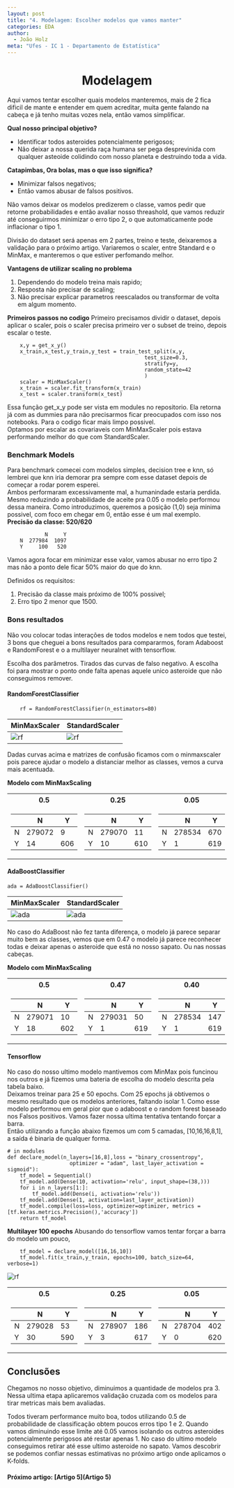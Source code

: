 ```yaml
---
layout: post
title: "4. Modelagem: Escolher modelos que vamos manter"
categories: EDA
author:
  - João Holz
meta: "Ufes - IC 1 - Departamento de Estatística"
---
```


<h1 style="text-align: center;">Modelagem</h1>

Aqui vamos tentar escolher quais modelos manteremos, mais de 2 fica dificil de mante e entender em quem acreditar, muita gente falando na cabeça e já tenho muitas vozes nela, então vamos simplificar.

**Qual nosso principal objetivo?**

- Identificar todos asteroides potencialmente perigosos;
- Não deixar a nossa querida raça humana ser pega desprevinida com qualquer asteoide colidindo com nosso planeta e destruindo toda a vida.

**Catapimbas, Ora bolas, mas o que isso significa?**

- Minimizar falsos negativos;
- Então vamos abusar de falsos positivos.

Não vamos deixar os modelos predizerem o classe, vamos pedir que retorne probabilidades e então avaliar nosso threashold, que vamos reduzir até conseguirmos minimizar o erro tipo 2, o que automaticamente pode inflacionar o tipo 1.

Divisão do dataset será apenas em 2 partes, treino e teste, deixaremos a validação para o próximo artigo. Variaremos o scaler, entre Standard e o MinMax, e manteremos o que estiver perfomando melhor.

**Vantagens de utilizar scaling no problema**

1. Dependendo do modelo treina mais rapido;
2. Resposta não precisar de scaling;
3. Não precisar explicar parametros reescalados ou transformar de volta em algum momento.

**Primeiros passos no codigo**
Primeiro precisamos dividir o dataset, depois aplicar o scaler, pois o scaler precisa primeiro ver o subset de treino, depois escalar o teste.

        x,y = get_x_y()
        x_train,x_test,y_train,y_test = train_test_split(x,y,
                                                test_size=0.3,
                                                stratify=y,
                                                random_state=42
                                                )
        scaler = MinMaxScaler()
        x_train = scaler.fit_transform(x_train)
        x_test = scaler.transform(x_test)

Essa função get_x_y pode ser vista em modules no repositorio. Ela retorna já com as dummies para não precisarmos ficar preocupados com isso nos notebooks. Para o codigo ficar mais limpo possivel.  
Optamos por escalar as covariaveis com MinMaxScaler pois estava performando melhor do que com StandardScaler.

### Benchmark Models

Para benchmark comecei com modelos simples, decision tree e knn, só lembrei que knn iria demorar pra sempre com esse dataset depois de começar a rodar porem esperei.  
Ambos performaram excessivamente mal, a humanindade estaria perdida.  
Mesmo reduzindo a probabilidade de aceite pra 0.05 o modelo performou dessa maneira. Como introduzimos, queremos a posição (1,0) seja minima possivel, com foco em chegar em 0, então esse é um mal exemplo.  
**Precisão da classe: 520/620**

                N     Y
        N  277984  1097
        Y     100   520

Vamos agora focar em minimizar esse valor, vamos abusar no erro tipo 2 mas não a ponto dele ficar 50% maior do que do knn.

Definidos os requisitos:

1. Precisão da classe mais próximo de 100% possivel;
2. Erro tipo 2 menor que 1500.

### Bons resultados

Não vou colocar todas interações de todos modelos e nem todos que testei, 3 bons que cheguei a bons resultados para compararmos, foram Adaboost e RandomForest e o a multilayer neuralnet with tensorflow.

Escolha dos parâmetros. Tirados das curvas de falso negativo. A escolha foi para mostrar o ponto onde falta apenas aquele unico asteroide que não conseguimos remover.

#### RandomForestClassifier

        rf = RandomForestClassifier(n_estimators=80)

| MinMaxScaler                | StandardScaler             |
| --------------------------- | -------------------------- |
| ![rf](images/rf_minmax.png) | ![rf](images/rf_stand.png) |

Dadas curvas acima e matrizes de confusão ficamos com o minmaxscaler pois parece ajudar o modelo a distanciar melhor as classes, vemos a curva mais acentuada.

**Modelo com MinMaxScaling**

<table>
<tr><th> 0.5 </th><th> 0.25  </th><th> 0.05 </th></tr>
<tr><td>

|     | N      | Y   |
| --- | ------ | --- |
| N   | 279072 | 9   |
| Y   | 14     | 606 |

</td><td>

|     | N      | Y   |
| --- | ------ | --- |
| N   | 279070 | 11  |
| Y   | 10     | 610 |

</td><td>

|     | N      | Y   |
| --- | ------ | --- |
| N   | 278534 | 670 |
| Y   | 1      | 619 |

</td></tr> </table>

#### AdaBoostClassifier

    ada = AdaBoostClassifier()

| MinMaxScaler                  | StandardScaler               |
| ----------------------------- | ---------------------------- |
| ![ada](images/ada_minmax.png) | ![ada](images/ada_stand.png) |

No caso do AdaBoost não fez tanta diferença, o modelo já parece separar muito bem as classes, vemos que em 0.47 o modelo já parece reconhecer todas e deixar apenas o asteroide que está no nosso sapato. Ou nas nossas cabeças.

**Modelo com MinMaxScaling**

<table>
<tr><th> 0.5 </th><th> 0.47  </th><th> 0.40 </th></tr>
<tr><td>

|     | N      | Y   |
| --- | ------ | --- |
| N   | 279071 | 10  |
| Y   | 18     | 602 |

</td><td>

|     | N      | Y   |
| --- | ------ | --- |
| N   | 279031 | 50  |
| Y   | 1      | 619 |

</td><td>

|     | N      | Y   |
| --- | ------ | --- |
| N   | 278534 | 147 |
| Y   | 1      | 619 |

</td></tr> </table>

#### Tensorflow

No caso do nosso ultimo modelo mantivemos com MinMax pois funcinou nos outros e já fizemos uma bateria de escolha do modelo descrita pela tabela baixo.  
Deixamos treinar para 25 e 50 epochs. Com 25 epochs já obtivemos o mesmo resultado que os modelos anteriores, faltando isolar 1. Como esse modelo performou em geral pior que o adaboost e o random forest baseado nos Falsos positivos. Vamos fazer nossa ultima tentativa tentando forçar a barra.  
Então utilizando a função abaixo fizemos um com 5 camadas, [10,16,16,8,1], a saída é binaria de qualquer forma.

    # in modules
    def declare_model(n_layers=[16,8],loss = "binary_crossentropy",
                        optimizer = "adam", last_layer_activation = sigmoid"):
        tf_model = Sequential()
        tf_model.add(Dense(10, activation='relu', input_shape=(38,)))
        for i in n_layers[1:]:
            tf_model.add(Dense(i, activation='relu'))
        tf_model.add(Dense(1, activation=last_layer_activation))
        tf_model.compile(loss=loss, optimizer=optimizer, metrics = [tf.keras.metrics.Precision(),'accuracy'])
        return tf_model

**Multilayer 100 epochs**
Abusando do tensorflow vamos tentar forçar a barra do modelo um pouco,

        tf_model = declare_model([16,16,10])
        tf_model.fit(x_train,y_train, epochs=100, batch_size=64, verbose=1)

![rf](images/tf.png)

<table>
<tr><th> 0.5 </th><th> 0.25  </th><th> 0.05 </th></tr>
<tr><td>

|     | N      | Y   |
| --- | ------ | --- |
| N   | 279028 | 53  |
| Y   | 30     | 590 |

</td><td>

|     | N      | Y   |
| --- | ------ | --- |
| N   | 278907 | 186 |
| Y   | 3      | 617 |

</td><td>

|     | N      | Y   |
| --- | ------ | --- |
| N   | 278704 | 402 |
| Y   | 0      | 620 |

</td></tr> 
</table>

## Conclusões

Chegamos no nosso objetivo, diminuimos a quantidade de modelos pra 3. Nessa ultima etapa aplicaremos validação cruzada com os modelos para tirar metricas mais bem avaliadas.

Todos tiveram performance muito boa, todos utilizando 0.5 de probabilidade de classificação obtem poucos erros tipo 1 e 2. Quando vamos diminuindo esse limite até 0.05 vamos isolando os outros asteroides potencialmente perigosos até restar apenas 1. No caso do ultimo modelo conseguimos retirar até esse ultimo asteroide no sapato.
Vamos descobrir se podemos confiar nessas estimativas no próximo artigo onde aplicamos o K-folds.

#### Próximo artigo: [Artigo 5](Artigo 5)
